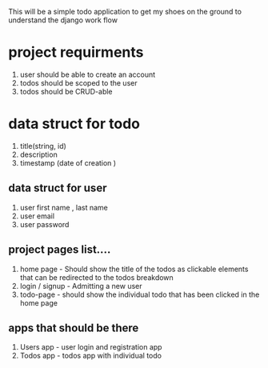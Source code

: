 This will be a simple todo application to get my shoes on the ground to understand the django work flow 


# project requirments 

1. user should be able to create an account 
2. todos should be scoped to the user 
3. todos should be CRUD-able 

# data struct for todo

1. title(string, id)
2. description 
3. timestamp (date of creation )

## data struct for user

1. user first name , last name 
2. user email 
3. user password 

## project pages list....

1. home page -  Should show the title of the todos as clickable elements that can be redirected to the todos breakdown 
2. login /  signup -  Admitting a new user 
3. todo-page -  should show the individual todo that has been clicked in the home page 

## apps that should be there 

1. Users app -  user login and registration app
2. Todos app -  todos app with individual todo 